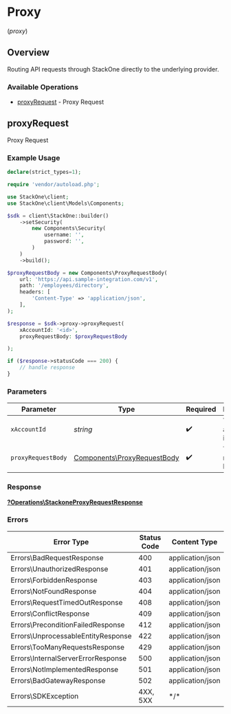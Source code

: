 # Proxy
(*proxy*)

## Overview

Routing API requests through StackOne directly to the underlying provider.

### Available Operations

* [proxyRequest](#proxyrequest) - Proxy Request

## proxyRequest

Proxy Request

### Example Usage

<!-- UsageSnippet language="php" operationID="stackone_proxy_request" method="post" path="/unified/proxy" -->
```php
declare(strict_types=1);

require 'vendor/autoload.php';

use StackOne\client;
use StackOne\client\Models\Components;

$sdk = client\StackOne::builder()
    ->setSecurity(
        new Components\Security(
            username: '',
            password: '',
        )
    )
    ->build();

$proxyRequestBody = new Components\ProxyRequestBody(
    url: 'https://api.sample-integration.com/v1',
    path: '/employees/directory',
    headers: [
        'Content-Type' => 'application/json',
    ],
);

$response = $sdk->proxy->proxyRequest(
    xAccountId: '<id>',
    proxyRequestBody: $proxyRequestBody

);

if ($response->statusCode === 200) {
    // handle response
}
```

### Parameters

| Parameter                                                                  | Type                                                                       | Required                                                                   | Description                                                                |
| -------------------------------------------------------------------------- | -------------------------------------------------------------------------- | -------------------------------------------------------------------------- | -------------------------------------------------------------------------- |
| `xAccountId`                                                               | *string*                                                                   | :heavy_check_mark:                                                         | The account identifier                                                     |
| `proxyRequestBody`                                                         | [Components\ProxyRequestBody](../../Models/Components/ProxyRequestBody.md) | :heavy_check_mark:                                                         | The request body                                                           |

### Response

**[?Operations\StackoneProxyRequestResponse](../../Models/Operations/StackoneProxyRequestResponse.md)**

### Errors

| Error Type                         | Status Code                        | Content Type                       |
| ---------------------------------- | ---------------------------------- | ---------------------------------- |
| Errors\BadRequestResponse          | 400                                | application/json                   |
| Errors\UnauthorizedResponse        | 401                                | application/json                   |
| Errors\ForbiddenResponse           | 403                                | application/json                   |
| Errors\NotFoundResponse            | 404                                | application/json                   |
| Errors\RequestTimedOutResponse     | 408                                | application/json                   |
| Errors\ConflictResponse            | 409                                | application/json                   |
| Errors\PreconditionFailedResponse  | 412                                | application/json                   |
| Errors\UnprocessableEntityResponse | 422                                | application/json                   |
| Errors\TooManyRequestsResponse     | 429                                | application/json                   |
| Errors\InternalServerErrorResponse | 500                                | application/json                   |
| Errors\NotImplementedResponse      | 501                                | application/json                   |
| Errors\BadGatewayResponse          | 502                                | application/json                   |
| Errors\SDKException                | 4XX, 5XX                           | \*/\*                              |